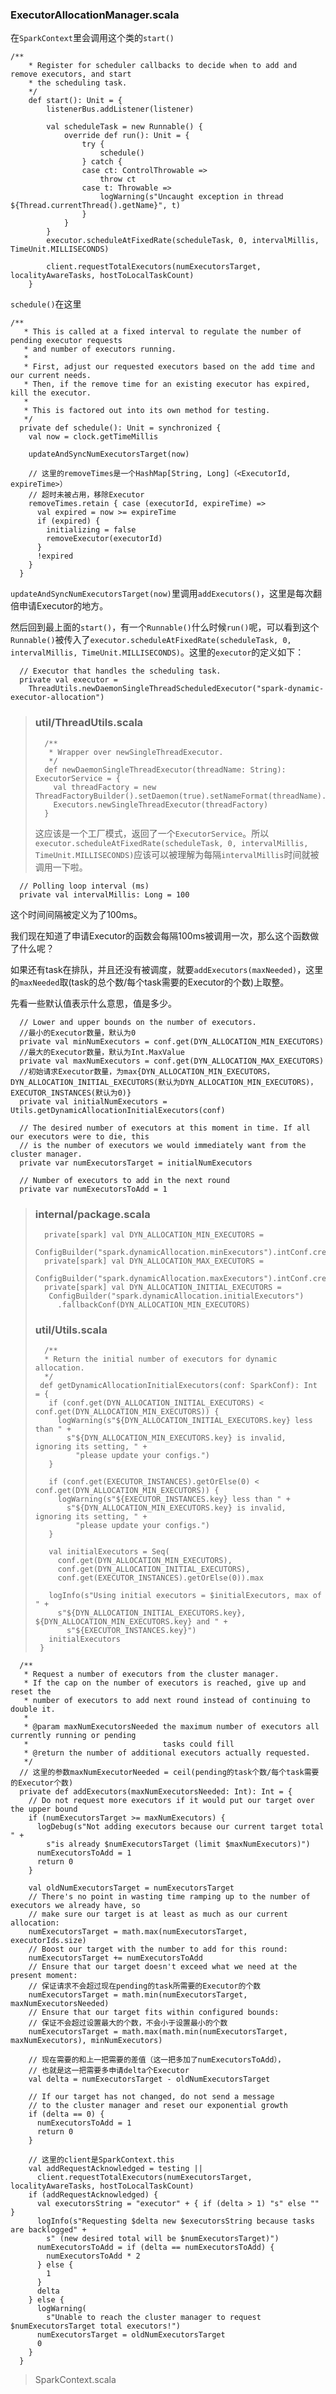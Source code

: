 ### ExecutorAllocationManager.scala

在`SparkContext`里会调用这个类的`start()`

```
/**
    * Register for scheduler callbacks to decide when to add and remove executors, and start
    * the scheduling task.
    */
    def start(): Unit = {
        listenerBus.addListener(listener)

        val scheduleTask = new Runnable() {
            override def run(): Unit = {
                try {
                    schedule()
                } catch {
                case ct: ControlThrowable =>
                    throw ct
                case t: Throwable =>
                    logWarning(s"Uncaught exception in thread ${Thread.currentThread().getName}", t)
                }
            }
        }
        executor.scheduleAtFixedRate(scheduleTask, 0, intervalMillis, TimeUnit.MILLISECONDS)

        client.requestTotalExecutors(numExecutorsTarget, localityAwareTasks, hostToLocalTaskCount)
    }
```

`schedule()`在这里


```  
/**
   * This is called at a fixed interval to regulate the number of pending executor requests
   * and number of executors running.
   *
   * First, adjust our requested executors based on the add time and our current needs.
   * Then, if the remove time for an existing executor has expired, kill the executor.
   *
   * This is factored out into its own method for testing.
   */
  private def schedule(): Unit = synchronized {
    val now = clock.getTimeMillis

    updateAndSyncNumExecutorsTarget(now)

    // 这里的removeTimes是一个HashMap[String, Long]（<ExecutorId, expireTime>）
    // 超时未被占用，移除Executor
    removeTimes.retain { case (executorId, expireTime) =>
      val expired = now >= expireTime
      if (expired) {
        initializing = false
        removeExecutor(executorId)
      }
      !expired
    }
  }
```

`updateAndSyncNumExecutorsTarget(now)`里调用`addExecutors()`，这里是每次翻倍申请Executor的地方。

然后回到最上面的`start()`，有一个`Runnable()`什么时候`run()`呢，可以看到这个`Runnable()`被传入了`executor.scheduleAtFixedRate(scheduleTask, 0, intervalMillis, TimeUnit.MILLISECONDS)`。这里的`executor`的定义如下：

```
  // Executor that handles the scheduling task.
  private val executor =
    ThreadUtils.newDaemonSingleThreadScheduledExecutor("spark-dynamic-executor-allocation")
```

> ### util/ThreadUtils.scala
> 
> ```
>   /**
>    * Wrapper over newSingleThreadExecutor.
>    */
>   def newDaemonSingleThreadExecutor(threadName: String): ExecutorService = {
>     val threadFactory = new ThreadFactoryBuilder().setDaemon(true).setNameFormat(threadName).build()
>     Executors.newSingleThreadExecutor(threadFactory)
>   }
> ```
> 
> 这应该是一个工厂模式，返回了一个`ExecutorService`。所以`executor.scheduleAtFixedRate(scheduleTask, 0, intervalMillis, TimeUnit.MILLISECONDS)`应该可以被理解为每隔`intervalMillis`时间就被调用一下啦。

```
  // Polling loop interval (ms)
  private val intervalMillis: Long = 100
```

这个时间间隔被定义为了100ms。

我们现在知道了申请Executor的函数会每隔100ms被调用一次，那么这个函数做了什么呢？

如果还有task在排队，并且还没有被调度，就要`addExecutors(maxNeeded)`，这里的`maxNeeded`取(task的总个数/每个task需要的Executor的个数)上取整。

先看一些默认值表示什么意思，值是多少。

```
  // Lower and upper bounds on the number of executors.
  //最小的Executor数量，默认为0
  private val minNumExecutors = conf.get(DYN_ALLOCATION_MIN_EXECUTORS) 
  //最大的Executor数量，默认为Int.MaxValue
  private val maxNumExecutors = conf.get(DYN_ALLOCATION_MAX_EXECUTORS) 
  //初始请求Executor数量，为max{DYN_ALLOCATION_MIN_EXECUTORS，DYN_ALLOCATION_INITIAL_EXECUTORS(默认为DYN_ALLOCATION_MIN_EXECUTORS)，EXECUTOR_INSTANCES(默认为0)}
  private val initialNumExecutors = Utils.getDynamicAllocationInitialExecutors(conf) 

  // The desired number of executors at this moment in time. If all our executors were to die, this
  // is the number of executors we would immediately want from the cluster manager.
  private var numExecutorsTarget = initialNumExecutors

  // Number of executors to add in the next round
  private var numExecutorsToAdd = 1
```

> ### internal/package.scala
> 
> ```
>   private[spark] val DYN_ALLOCATION_MIN_EXECUTORS =
>    ConfigBuilder("spark.dynamicAllocation.minExecutors").intConf.createWithDefault(0)
>   private[spark] val DYN_ALLOCATION_MAX_EXECUTORS =
>    ConfigBuilder("spark.dynamicAllocation.maxExecutors").intConf.createWithDefault(Int.MaxValue)
>   private[spark] val DYN_ALLOCATION_INITIAL_EXECUTORS =
>    ConfigBuilder("spark.dynamicAllocation.initialExecutors")
>      .fallbackConf(DYN_ALLOCATION_MIN_EXECUTORS)
> ```
> 
> ### util/Utils.scala
> 
> ```
>   /**
>   * Return the initial number of executors for dynamic allocation.
>   */
>  def getDynamicAllocationInitialExecutors(conf: SparkConf): Int = {
>    if (conf.get(DYN_ALLOCATION_INITIAL_EXECUTORS) < conf.get(DYN_ALLOCATION_MIN_EXECUTORS)) {
>      logWarning(s"${DYN_ALLOCATION_INITIAL_EXECUTORS.key} less than " +
>        s"${DYN_ALLOCATION_MIN_EXECUTORS.key} is invalid, ignoring its setting, " +
>          "please update your configs.")
>    }
>
>    if (conf.get(EXECUTOR_INSTANCES).getOrElse(0) < conf.get(DYN_ALLOCATION_MIN_EXECUTORS)) {
>      logWarning(s"${EXECUTOR_INSTANCES.key} less than " +
>        s"${DYN_ALLOCATION_MIN_EXECUTORS.key} is invalid, ignoring its setting, " +
>          "please update your configs.")
>    }
>
>    val initialExecutors = Seq(
>      conf.get(DYN_ALLOCATION_MIN_EXECUTORS),
>      conf.get(DYN_ALLOCATION_INITIAL_EXECUTORS),
>      conf.get(EXECUTOR_INSTANCES).getOrElse(0)).max
>
>    logInfo(s"Using initial executors = $initialExecutors, max of " +
>      s"${DYN_ALLOCATION_INITIAL_EXECUTORS.key}, ${DYN_ALLOCATION_MIN_EXECUTORS.key} and " +
>        s"${EXECUTOR_INSTANCES.key}")
>    initialExecutors
>  }
> ```
>

```
  /**
   * Request a number of executors from the cluster manager.
   * If the cap on the number of executors is reached, give up and reset the
   * number of executors to add next round instead of continuing to double it.
   *
   * @param maxNumExecutorsNeeded the maximum number of executors all currently running or pending
   *                              tasks could fill
   * @return the number of additional executors actually requested.
   */
  // 这里的参数maxNumExecutorNeeded = ceil(pending的task个数/每个task需要的Executor个数)
  private def addExecutors(maxNumExecutorsNeeded: Int): Int = {
    // Do not request more executors if it would put our target over the upper bound
    if (numExecutorsTarget >= maxNumExecutors) {
      logDebug(s"Not adding executors because our current target total " +
        s"is already $numExecutorsTarget (limit $maxNumExecutors)")
      numExecutorsToAdd = 1
      return 0
    }

    val oldNumExecutorsTarget = numExecutorsTarget
    // There's no point in wasting time ramping up to the number of executors we already have, so
    // make sure our target is at least as much as our current allocation:
    numExecutorsTarget = math.max(numExecutorsTarget, executorIds.size)
    // Boost our target with the number to add for this round:
    numExecutorsTarget += numExecutorsToAdd
    // Ensure that our target doesn't exceed what we need at the present moment:
    // 保证请求不会超过现在pending的task所需要的Executor的个数
    numExecutorsTarget = math.min(numExecutorsTarget, maxNumExecutorsNeeded)
    // Ensure that our target fits within configured bounds:
    // 保证不会超过设置最大的个数，不会小于设置最小的个数
    numExecutorsTarget = math.max(math.min(numExecutorsTarget, maxNumExecutors), minNumExecutors)

    // 现在需要的和上一把需要的差值（这一把多加了numExecutorsToAdd），
    // 也就是这一把需要多申请delta个Executor
    val delta = numExecutorsTarget - oldNumExecutorsTarget

    // If our target has not changed, do not send a message
    // to the cluster manager and reset our exponential growth
    if (delta == 0) {
      numExecutorsToAdd = 1
      return 0
    }

    // 这里的client是SparkContext.this
    val addRequestAcknowledged = testing ||
      client.requestTotalExecutors(numExecutorsTarget, localityAwareTasks, hostToLocalTaskCount)
    if (addRequestAcknowledged) {
      val executorsString = "executor" + { if (delta > 1) "s" else "" }
      logInfo(s"Requesting $delta new $executorsString because tasks are backlogged" +
        s" (new desired total will be $numExecutorsTarget)")
      numExecutorsToAdd = if (delta == numExecutorsToAdd) {
        numExecutorsToAdd * 2
      } else {
        1
      }
      delta
    } else {
      logWarning(
        s"Unable to reach the cluster manager to request $numExecutorsTarget total executors!")
      numExecutorsTarget = oldNumExecutorsTarget
      0
    }
  }
```

> SparkContext.scala